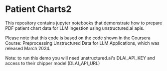 # Patient Charts2
This repository contains jupyter notebooks that demonstrate how to prepare PDF patient chart data for LLM ingestion using unstructured.ai apis.

Please note that this code is based on the code shown in the Coursera Course: Preprocessing Unstructured Data for LLM Applications, which was released March 2024.



Note:  to run this demo you will need unstructured.ai's DLAI_API_KEY and access to their chipper model (DLAI_API_URL)
